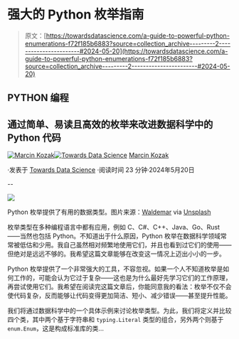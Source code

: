 # 强大的 Python 枚举指南

> 原文：[https://towardsdatascience.com/a-guide-to-powerful-python-enumerations-f72f185b6883?source=collection_archive---------2-----------------------#2024-05-20](https://towardsdatascience.com/a-guide-to-powerful-python-enumerations-f72f185b6883?source=collection_archive---------2-----------------------#2024-05-20)

## PYTHON 编程

## 通过简单、易读且高效的枚举来改进数据科学中的 Python 代码

[](https://medium.com/@nyggus?source=post_page---byline--f72f185b6883--------------------------------)[![Marcin Kozak](../Images/d7faf62e48ed81dab5d8ad92819fff54.png)](https://medium.com/@nyggus?source=post_page---byline--f72f185b6883--------------------------------)[](https://towardsdatascience.com/?source=post_page---byline--f72f185b6883--------------------------------)[![Towards Data Science](../Images/a6ff2676ffcc0c7aad8aaf1d79379785.png)](https://towardsdatascience.com/?source=post_page---byline--f72f185b6883--------------------------------) [Marcin Kozak](https://medium.com/@nyggus?source=post_page---byline--f72f185b6883--------------------------------)

·发表于 [Towards Data Science](https://towardsdatascience.com/?source=post_page---byline--f72f185b6883--------------------------------) ·阅读时间 23 分钟·2024年5月20日

--

![](../Images/7a7c2ad5c5e03ba5cf64f32629c38a70.png)

Python 枚举提供了有用的数据类型。图片来源：[Waldemar](https://unsplash.com/@waldemarbrandt67w?utm_source=medium&utm_medium=referral) via [Unsplash](https://unsplash.com/?utm_source=medium&utm_medium=referral)

枚举类型在多种编程语言中都有应用，例如 C、C#、C++、Java、Go、Rust——当然也包括 Python。不知道出于什么原因，Python 枚举在数据科学领域常常被低估和少用。我自己虽然相对频繁地使用它们，并且也看到过它们的使用——但绝对是远远不够的。我希望这篇文章能够在改变这一情况上迈出小小的一步。

Python 枚举提供了一个非常强大的工具，不容忽视。如果一个人不知道枚举是如何工作的，可能会认为它过于复杂——这也是为什么最好先学习它们的工作原理，再尝试使用它们。我希望在阅读完这篇文章后，你能同意我的看法：枚举不仅不会使代码复杂，反而能够让代码变得更加简洁、短小、减少错误——甚至提升性能。

我们将通过数据科学中的一个具体示例来讨论枚举类型。为此，我们将定义并比较四个类，其中两个基于字符串和 `typing.Literal` 类型的组合，另外两个则基于 `enum.Enum`，这是构成标准库的类…
